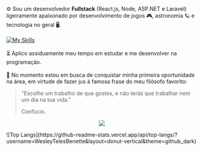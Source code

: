⚙️ Sou um desenvolvedor **Fullstack** (React.js, Node, ASP.NET e Laravel) ligeiramente apaixonado por desenvolvimento de jogos 🎮, astronomia 🪐 e tecnologia no geral 🖥️.
<br/><br/>
[![My Skills](https://skillicons.dev/icons?i=html,css,js,cs,php,nodejs,dotnet,laravel,postman,git&perline=5)](https://skillicons.dev)
<br/><br/>
⏳ Aplico assiduamente meu tempo em estudar e me desenvolver na programação.
<br/><br/>
💼 No momento estou em busca de conquistar minha primeira oportunidade na área, em virtude de fazer jus à famosa frase do meu filósofo favorito:
> "Escolhe um trabalho de que gostes, e não terás que trabalhar nem um dia na tua vida."
>
> Confúcio.
> <br/>
>
<p align="center">
  <a>
    <img src="https://github-readme-stats.vercel.app/api/top-langs/?username=WesleyTelesBenette&layout=donut-vertical&theme=github_dark" />
  </a>
</p>
![Top Langs](https://github-readme-stats.vercel.app/api/top-langs/?username=WesleyTelesBenette&layout=donut-vertical&theme=github_dark)

